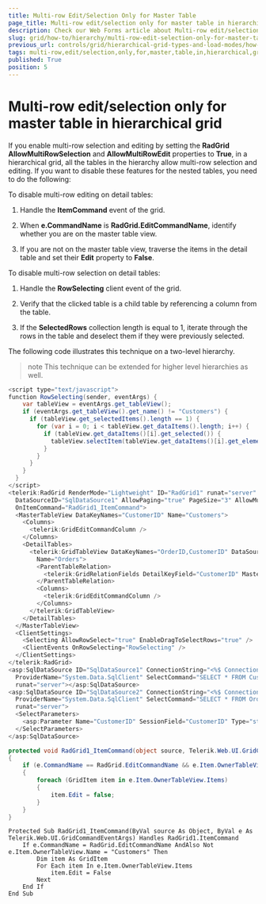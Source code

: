 ```yaml
---
title: Multi-row Edit/Selection Only for Master Table
page_title: Multi-row edit/selection only for master table in hierarchical grid - RadGrid
description: Check our Web Forms article about Multi-row edit/selection only for master table in hierarchical grid.
slug: grid/how-to/hierarchy/multi-row-edit-selection-only-for-master-table
previous_url: controls/grid/hierarchical-grid-types-and-load-modes/how-to/multi-row-edit-selection-only-for-master-table
tags: multi-row,edit/selection,only,for,master,table,in,hierarchical,grid
published: True
position: 5
---
```


# Multi-row edit/selection only for master table in hierarchical grid


If you enable multi-row selection and editing by setting the **RadGrid AllowMultiRowSelection** and **AllowMultiRowEdit** properties to **True**, in a hierarchical grid, all the tables in the hierarchy allow multi-row selection and editing. If you want to disable these features for the nested tables, you need to do the following:

To disable multi-row editing on detail tables:

1. Handle the **ItemCommand** event of the grid.

1. When **e.CommandName** is **RadGrid.EditCommandName**, identify whether you are on the master table view.

1. If you are not on the master table view, traverse the items in the detail table and set their **Edit** property to **False**.

To disable multi-row selection on detail tables:

1. Handle the **RowSelecting** client event of the grid.

1. Verify that the clicked table is a child table by referencing a column from the table.

1. If the **SelectedRows** collection length is equal to 1, iterate through the rows in the table and deselect them if they were previously selected.

The following code illustrates this technique on a two-level hierarchy.

>note This technique can be extended for higher level hierarchies as well.
>


````C#
<script type="text/javascript">
function RowSelecting(sender, eventArgs) {
    var tableView = eventArgs.get_tableView();
    if (eventArgs.get_tableView().get_name() != "Customers") {
      if (tableView.get_selectedItems().length == 1) {
        for (var i = 0; i < tableView.get_dataItems().length; i++) {
          if (tableView.get_dataItems()[i].get_selected()) {
            tableView.selectItem(tableView.get_dataItems()[i].get_element(), false);
          }
        }
      }
    }
  }
</script>
<telerik:RadGrid RenderMode="Lightweight" ID="RadGrid1" runat="server" AllowMultiRowEdit="true" AllowSorting="true"
  DataSourceID="SqlDataSource1" AllowPaging="true" PageSize="3" AllowMultiRowSelection="true"
  OnItemCommand="RadGrid1_ItemCommand">
  <MasterTableView DataKeyNames="CustomerID" Name="Customers">
    <Columns>
      <telerik:GridEditCommandColumn />
    </Columns>
    <DetailTables>
      <telerik:GridTableView DataKeyNames="OrderID,CustomerID" DataSourceID="SqlDataSource2"
        Name="Orders">
        <ParentTableRelation>
          <telerik:GridRelationFields DetailKeyField="CustomerID" MasterKeyField="CustomerID" />
        </ParentTableRelation>
        <Columns>
          <telerik:GridEditCommandColumn />
        </Columns>
      </telerik:GridTableView>
    </DetailTables>
  </MasterTableView>
  <ClientSettings>
    <Selecting AllowRowSelect="true" EnableDragToSelectRows="true" />
    <ClientEvents OnRowSelecting="RowSelecting" />
  </ClientSettings>
</telerik:RadGrid>
<asp:SqlDataSource ID="SqlDataSource1" ConnectionString="<%$ ConnectionStrings:NorthwindConnectionString %>"
  ProviderName="System.Data.SqlClient" SelectCommand="SELECT * FROM Customers"
  runat="server"></asp:SqlDataSource>
<asp:SqlDataSource ID="SqlDataSource2" ConnectionString="<%$ ConnectionStrings:NorthwindConnectionString %>"
  ProviderName="System.Data.SqlClient" SelectCommand="SELECT * FROM Orders Where CustomerID = @CustomerID"
  runat="server">
  <SelectParameters>
    <asp:Parameter Name="CustomerID" SessionField="CustomerID" Type="string" />
  </SelectParameters>
</asp:SqlDataSource>
````





````C#
protected void RadGrid1_ItemCommand(object source, Telerik.Web.UI.GridCommandEventArgs e)
{
    if (e.CommandName == RadGrid.EditCommandName && e.Item.OwnerTableView.Name != "Customers")
    {
        foreach (GridItem item in e.Item.OwnerTableView.Items)
        {
            item.Edit = false;
        }
    }
}
````
````VB
Protected Sub RadGrid1_ItemCommand(ByVal source As Object, ByVal e As Telerik.Web.UI.GridCommandEventArgs) Handles RadGrid1.ItemCommand
    If e.CommandName = RadGrid.EditCommandName AndAlso Not e.Item.OwnerTableView.Name = "Customers" Then
        Dim item As GridItem
        For Each item In e.Item.OwnerTableView.Items
            item.Edit = False
        Next
    End If
End Sub
````

